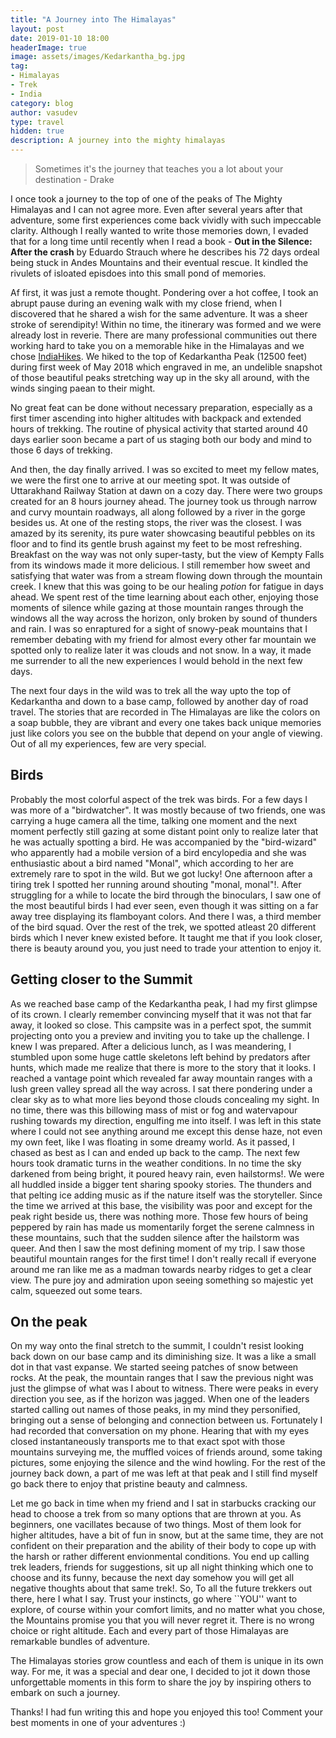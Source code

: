 ```yaml
---
title: "A Journey into The Himalayas"
layout: post
date: 2019-01-10 18:00
headerImage: true
image: assets/images/Kedarkantha_bg.jpg
tag:
- Himalayas
- Trek
- India
category: blog
author: vasudev
type: travel
hidden: true
description: A journey into the mighty himalayas
---
```


> Sometimes it's the journey that teaches you a lot about your destination - Drake

I once took a journey to the top of one of the peaks of The Mighty Himalayas and I can not agree more. Even after several years after that adventure, some first experiences come back vividly with such impeccable clarity. Although I really wanted to write those memories down, I evaded that for a long time until recently when I read a book - **Out in the Silence: After the crash** by Eduardo Strauch where he describes his 72 days ordeal being stuck in Andes Mountains and their eventual rescue. It kindled the rivulets of isloated episdoes into this small pond of memories.

Af first, it was just a remote thought. Pondering over a hot coffee, I took an abrupt pause during an evening walk with my close friend, when I discovered that he shared a wish for the same adventure. It was a sheer stroke of serendipity! Within no time, the itinerary was formed and we were already lost in reverie. There are many professional communities out there working hard to take you on a memorable hike in the Himalayas and we chose [IndiaHikes](https://indiahikes.com/). We hiked to the top of Kedarkantha Peak (12500 feet) during first week of May 2018 which engraved in me, an undelible snapshot of those beautiful peaks stretching way up in the sky all around, with the winds singing paean to their might.

No great feat can be done without necessary preparation, especially as a first timer ascending into higher altitudes with backpack and extended hours of trekking. The routine of physical activity that started around 40 days earlier soon became a part of us staging both our body and mind to those 6 days of trekking.

And then, the day finally arrived. I was so excited to meet my fellow mates, we were the first one to arrive at our meeting spot. It was outside of Uttarakhand Railway Station at dawn on a cozy day. There were two groups created for an 8 hours journey ahead. The journey took us through narrow and curvy mountain roadways, all along followed by a river in the gorge besides us. At one of the resting stops, the river was the closest. I was amazed by its serenity, its pure water showcasing beautiful pebbles on its floor and to find its gentle brush against my feet to be most refreshing. Breakfast on the way was not only super-tasty, but the view of Kempty Falls from its windows made it more delicious. I still remember how sweet and satisfying that water was from a stream flowing down through the mountain creek. I knew that this was going to be our healing *potion* for fatigue in days ahead. We spent rest of the time learning about each other, enjoying those moments of silence while gazing at those mountain ranges through the windows all the way across the horizon, only broken by sound of thunders and rain. I was so enraptured for a sight of snowy-peak mountains that I remember debating with my friend for almost every other far mountain we spotted only to realize later it was clouds and not snow. In a way, it made me surrender to all the new experiences I would behold in the next few days. 

The next four days in the wild was to trek all the way upto the top of Kedarkantha and down to a base camp, followed by another day of road travel. The stories that are recorded in The Himalayas are like the colors on a soap bubble, they are vibrant and every one takes back unique memories just like colors you see on the bubble that depend on your angle of viewing. Out of all my experiences, few are very special.

## Birds

Probably the most colorful aspect of the trek was birds. For a few days I was more of a "birdwatcher". It was mostly because of two friends, one was carrying a huge camera all the time, talking one moment and the next moment perfectly still gazing at some distant point only to realize later that he was actually spotting a bird. He was accompanied by the "bird-wizard" who apparently had a mobile version of a bird encylopedia and she was enthusiastic about a bird named "Monal", which according to her are extremely rare to spot in the wild. But we got lucky! One afternoon after a tiring trek I spotted her running around shouting "monal, monal"!. After struggling for a while to locate the bird through the binoculars, I saw one of the most beautiful birds I had ever seen, even though it was sitting on a far away tree displaying its flamboyant colors. And there I was, a third member of the bird squad. Over the rest of the trek, we spotted atleast 20 different birds which I never knew existed before. It taught me that if you look closer, there is beauty around you, you just need to trade your attention to enjoy it.

## Getting closer to the Summit

As we reached base camp of the Kedarkantha peak, I had my first glimpse of its crown. I clearly remember convincing myself that it was not that far away, it looked so close. This campsite was in a perfect spot, the summit projecting onto you a preview and inviting you to take up the challenge. I knew I was prepared. After a delicious lunch, as I was meandering, I stumbled upon some huge cattle skeletons left behind by predators after hunts, which made me realize that there is more to the story that it looks. I reached a vantage point which revealed far away mountain ranges with a lush green valley spread all the way across. I sat there pondering under a clear sky as to what more lies beyond those clouds concealing my sight. In no time, there was this billowing mass of mist or fog and watervapour rushing towards my direction, engulfing me into itself. I was left in this state where I could not see anything around me except this dense haze, not even my own feet, like I was floating in some dreamy world. As it passed, I chased as best as I can and ended up back to the camp. The next few hours took dramatic turns in the weather conditions. In no time the sky darkened from being bright, it poured heavy rain, even hailstorms!. We were all huddled inside a bigger tent sharing spooky stories. The thunders and that pelting ice adding music as if the nature itself was the storyteller. Since the time we arrived at this base, the visibility was poor and except for the peak right beside us, there was nothing more. Those few hours of being peppered by rain has made us momentarily forget the serene calmness in these mountains, such that the sudden silence after the hailstorm was queer. And then I saw the most defining moment of my trip. I saw those beautiful mountain ranges for the first time! I don't really recall if everyone around me ran like me as a madman towards nearby ridges to get a clear view. The pure joy and admiration upon seeing something so majestic yet calm, squeezed out some tears.

## On the peak

On my way onto the final stretch to the summit, I couldn't resist looking back down on our base camp and its diminishing size. It was a like a small dot in that vast expanse. We started seeing patches of snow between rocks. At the peak, the mountain ranges that I saw the previous night was just the glimpse of what was I about to witness. There were peaks in every direction you see, as if the horizon was jagged. When one of the leaders started calling out names of those peaks, in my mind they personified, bringing out a sense of belonging and connection between us. Fortunately I had recorded that conversation on my phone. Hearing that with my eyes closed instantaneously transports me to that exact spot with those mountains surveying me, the muffled voices of friends around, some taking pictures, some enjoying the silence and the wind howling. For the rest of the journey back down, a part of me was left at that peak and I still find myself go back there to enjoy that pristine beauty and calmness.


Let me go back in time when my friend and I sat in starbucks cracking our head to choose a trek from so many options that are thrown at you. As beginners, one vacillates because of two things. Most of them look for higher altitudes, have a bit of fun in snow, but at the same time, they are not confident on their preparation and the ability of their body to cope up with the harsh or rather different envionmental conditions. You end up calling trek leaders, friends for suggestions, sit up all night thinking which one to choose and its funny, because the next day somehow you will get all negative thoughts about that same trek!. So, To all the future trekkers out there, here I what I say. Trust your instincts, go where ``YOU'' want to explore, of course within your comfort limits, and no matter what you chose, the Mountains promise you that you will never regret it. There is no wrong choice or right altitude. Each and every part of those Himalayas are remarkable bundles of adventure.

The Himalayas stories grow countless and each of them is unique in its own way. For me, it was a special and dear one, I decided to jot it down those unforgettable moments in this form to share the joy by inspiring others to embark on such a journey.

Thanks! I had fun writing this and hope you enjoyed this too!
Comment your best moments in one of your adventures :)

